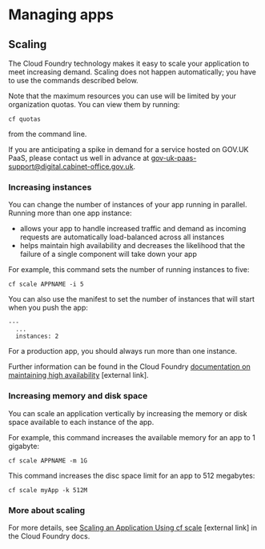 # Managing apps

## Scaling

The Cloud Foundry technology makes it easy to scale your application to meet increasing demand. Scaling does not happen automatically; you have to use the commands described below.

Note that the maximum resources you can use will be limited by your organization quotas. You can view them by running:

``cf quotas``

from the command line.

If you are anticipating a spike in demand for a service hosted on GOV.UK PaaS, please contact us well in advance at [gov-uk-paas-support@digital.cabinet-office.gov.uk](mailto:gov-uk-paas-support@digital.cabinet-office.gov.uk).

### Increasing instances

You can change the number of instances of your app running in parallel. Running more than one app instance:

- allows your app to handle increased traffic and demand as incoming requests are automatically load-balanced across all instances
- helps maintain high availability and decreases the likelihood that the failure of a single component will take down your app

For example, this command sets the number of running instances to five:

``cf scale APPNAME -i 5``

You can also use the manifest to set the number of instances that will start when you push the app:

```
---
  ...
  instances: 2
```

For a production app, you should always run more than one instance.

Further information can be found in the Cloud Foundry [documentation on maintaining high availability](https://docs.cloudfoundry.org/concepts/high-availability.html) [external link].

### Increasing memory and disk space

You can scale an application vertically by increasing the memory or disk space available to each instance of the app.

For example, this command increases the available memory for an app to 1 gigabyte:

``cf scale APPNAME -m 1G``

This command increases the disc space limit for an app to 512 megabytes:

``cf scale myApp -k 512M``


### More about scaling

For more details, see [Scaling an Application Using cf scale](http://docs.cloudfoundry.org/devguide/deploy-apps/cf-scale.html) [external link] in the Cloud Foundry docs.
